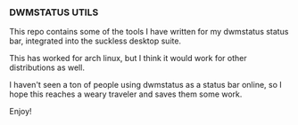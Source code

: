 ### DWMSTATUS UTILS
This repo contains some of the tools I have written for my dwmstatus status bar, integrated into the suckless desktop suite.

This has worked for arch linux, but I think it would work for other distributions as well.

I haven't seen a ton of people using dwmstatus as a status bar online, so I hope this reaches a weary traveler and saves them some work.

Enjoy!
